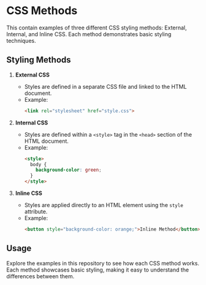 # CSS Methods

This contain examples of three different CSS styling methods: External, Internal, and Inline CSS. Each method demonstrates basic styling techniques.

## Styling Methods

1. **External CSS**
   - Styles are defined in a separate CSS file and linked to the HTML document.
   - Example:
     ```html
     <link rel="stylesheet" href="style.css">
     ```

2. **Internal CSS**
   - Styles are defined within a `<style>` tag in the `<head>` section of the HTML document.
   - Example:
     ```html
     <style>
       body {
         background-color: green;
       }
     </style>
     ```

3. **Inline CSS**
   - Styles are applied directly to an HTML element using the `style` attribute.
   - Example:
     ```html
     <button style="background-color: orange;">Inline Method</button>
     ```

## Usage

Explore the examples in this repository to see how each CSS method works. Each method showcases basic styling, making it easy to understand the differences between them.
